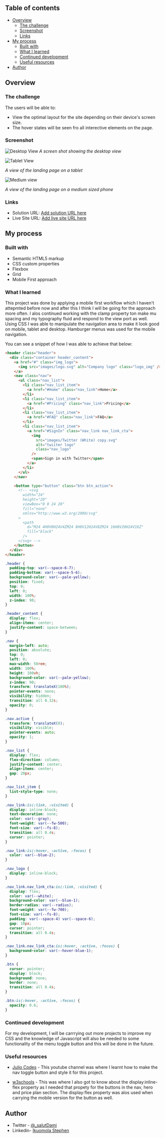## Table of contents

- [Overview](#overview)
  - [The challenge](#the-challenge)
  - [Screenshot](#screenshot)
  - [Links](#links)
- [My process](#my-process)
  - [Built with](#built-with)
  - [What I learned](#what-i-learned)
  - [Continued development](#continued-development)
  - [Useful resources](#useful-resources)
- [Author](#author)

## Overview

### The challenge

The users will be able to:

- View the optimal layout for the site depending on their device's screen size.
- The hover states will be seen fro all interective elements on the page.

### Screenshot

![Desktop View](screenshots/desktop.view.jpeg)
_A screen shot showing the desktop view_

![Tablet View](screenshots/tablet.view.jpeg)

_A view of the landing page on a tablet_

![Medium view](screenshots/mobile.view.jpeg)

_A view of the landing page on a medium sized phone_

### Links

- Solution URL: [Add solution URL here](https://github.com/salutDami/Chirp-Landing-Page)
- Live Site URL: [Add live site URL here](https://salutdami.github.io/Chirp-Landing-Page/)

## My process

### Built with

- Semantic HTML5 markup
- CSS custom properties
- Flexbox
- Grid
- Mobile First approach

### What I learned

This project was done by applying a mobile first workflow which I haven't attepmted before now and after this I think I will be going for the approach more often. I alos continued working with the clamp property ton make mu spacing and my typography fluid and respond to the view port as well. Using CSS I was able to manipulate the navigation area to make it look good on mobile, tablet and desktop. Hamburger menus was used for the mobile navigation.

You can see a snippet of how I was able to achieve that below:

```html
<header class="header">
  <div class="container header_content">
    <a href="#" class="img_logo">
      <img src="images/logo.svg" alt="Company logo" class="logo_img" />
    </a>
    <nav class="nav">
      <ul class="nav_list">
        <li class="nav_list_item">
          <a href="#Home" class="nav_link">Home</a>
        </li>
        <li class="nav_list_item">
          <a href="#Pricing" class="nav_link">Pricing</a>
        </li>
        <li class="nav_list_item">
          <a href="#FAQ" class="nav_link">FAQ</a>
        </li>
        <li class="nav_list_item">
          <a href="#SignIn" class="nav_link nav_link_cta">
            <img
              src="images/Twitter (White) copy.svg"
              alt="twiiter logo"
              class="nav_logo"
            />
            <span>Sign in with Twitter</span>
          </a>
        </li>
      </ul>
    </nav>

    <button type="button" class="btn btn_action">
      <!-- <svg
        width="24"
        height="20"
        viewBox="0 0 24 20"
        fill="none"
        xmlns="http://www.w3.org/2000/svg"
      >
        <path
          d="M24 4H0V0H24V4ZM24 8H0V12H24V8ZM24 16H0V20H24V16Z"
          fill="black"
        />
      </svg> -->
    </button>
  </div>
</header>
```

```css
.header {
  padding-top: var(--space-6-7);
  padding-bottom: var(--space-5-6);
  background-color: var(--pale-yellow);
  position: fixed;
  top: 0;
  left: 0;
  width: 100%;
  z-index: 90;
}

.header_content {
  display: flex;
  align-items: center;
  justify-content: space-between;
}

.nav {
  margin-left: auto;
  position: absolute;
  top: 0;
  left: 0;
  max-width: 50rem;
  width: 100%;
  height: 100vh;
  background-color: var(--pale-yellow);
  z-index: 90;
  transform: translateX(100%);
  pointer-events: none;
  visibility: hidden;
  transition: all 0.32s;
  opacity: 0;
}

.nav.active {
  transform: translateX(0);
  visibility: visible;
  pointer-events: auto;
  opacity: 1;
}

.nav_list {
  display: flex;
  flex-direction: column;
  justify-content: center;
  align-items: center;
  gap: 20px;
}

.nav_list_item {
  list-style-type: none;
}

.nav_link:is(:link, :visited) {
  display: inline-block;
  text-decoration: none;
  color: var(--gray);
  font-weight: var(--fw-500);
  font-size: var(--fs-8);
  transition: all 0.4s;
  cursor: pointer;
}

.nav_link:is(:hover, :active, :focus) {
  color: var(--blue-2);
}

.nav_logo {
  display: inline-block;
}

.nav_link.nav_link_cta:is(:link, :visited) {
  display: flex;
  color: var(--white);
  background-color: var(--blue-1);
  border-radius: var(--radius);
  font-weight: var(--fw-700);
  font-size: var(--fs-8);
  padding: var(--space-4) var(--space-6);
  gap: 10px;
  cursor: pointer;
  transition: all 0.4s;
}

.nav_link.nav_link_cta:is(:hover, :active, :focus) {
  background-color: var(--hover-blue-1);
}

.btn {
  cursor: pointer;
  display: block;
  background: none;
  border: none;
  transition: all 0.4s;
}

.btn:is(:hover, :active, :focus) {
  opacity: 0.6;
}
```

### Continued development

For my development, I will be carrrying out more projects to improve my CSS and the knowledge of Javascript will also be needed to some functionality of the menu toggle button and this will be done in the future.

### Useful resources

- [Julio Codes](https://www.youtube.com/watch?v=E1ZjV2oVTY0&t=2997s) - This youtube channel was where I learnt how to make the nav toggle button and style it for this project.

- [w3schools](https://w3schools.com) - This was where I also got to know about the display:inline-flex property as I needed that propety for the buttons in the nav, hero and price plan section. The display:flex property was alos used when carrying the mobile version for the button as well.

## Author

- Twitter - [@\_salutDami](https://www.twitter.com/_salutDami)
- Linkedin- [Ikuomola Stephen](https://www.linkedin.com/in/ikuomola-stephen/)
